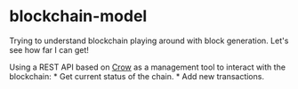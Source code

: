 # blockchain-model
Trying to understand blockchain playing around with block generation. Let's see how far I can get!

Using a REST API based on [Crow](https://github.com/ipkn/crow) as a management tool to interact with the blockchain:
    * Get current status of the chain.
    * Add new transactions.
